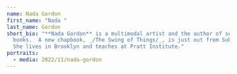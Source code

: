 ```yaml
---
name: Nada Gordon
first_name: "Nada "
last_name: Gordon
short_bio: "**Nada Gordon** is a multimodal artist and the author of seven
  books.  A new chapbook, _/The Swing of Things/_, is just out from Subpress.
  She lives in Brooklyn and teaches at Pratt Institute."
portraits:
  - media: 2022/11/nada-gordon
---
```

